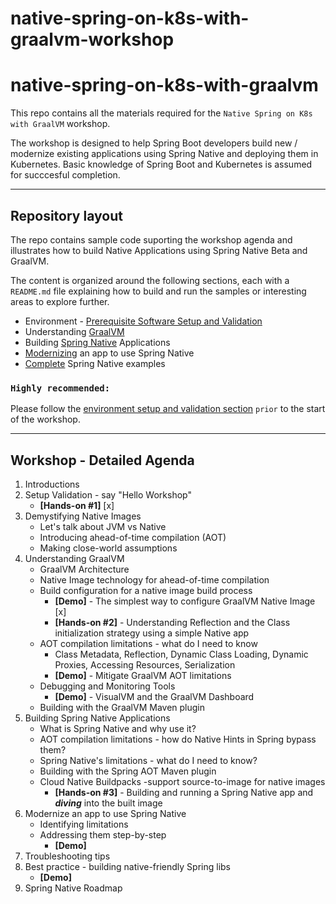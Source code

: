 # native-spring-on-k8s-with-graalvm-workshop

# native-spring-on-k8s-with-graalvm
This repo contains all the materials required for the `Native Spring on K8s with GraalVM` workshop.

The workshop is designed to help Spring Boot developers build new / modernize existing applications using Spring Native and deploying them in Kubernetes. Basic knowledge of Spring Boot and Kubernetes is assumed for succcesful completion.

---------
## Repository layout

The repo contains sample code suporting the workshop agenda and illustrates how to build Native Applications using Spring Native Beta and GraalVM.

The content is organized around the following sections, each with a `README.md` file explaining how to build and run the samples or interesting areas to explore further.
* Environment - [Prerequisite Software Setup and Validation](setup/README.md) 
* Understanding [GraalVM](graalvm/README.md)
* Building [Spring Native](spring-native/README.md) Applications
* [Modernizing](modernize/README.md) an app to use Spring Native
* [Complete](complete/README.md) Spring Native examples

### `Highly recommended:`
Please follow the [environment setup and validation section](setup/README.md) `prior` to the start of the workshop.

---------
## Workshop - Detailed Agenda

1. Introductions
2. Setup Validation - say "Hello Workshop"
    * **[Hands-on #1]** [x]
3. Demystifying Native Images
    * Let's talk about JVM vs Native
    * Introducing ahead-of-time compilation (AOT)
    * Making close-world assumptions
4. Understanding GraalVM
    * GraalVM Architecture
    * Native Image technology for ahead-of-time compilation
    * Build configuration for a native image build process
        * **[Demo]** - The simplest way to configure GraalVM Native Image [x]
        * **[Hands-on #2]** - Understanding Reflection and the Class initialization strategy using a simple Native app
    * AOT compilation limitations - what do I need to know 
        * Class Metadata, Reflection, Dynamic Class Loading, Dynamic Proxies, Accessing Resources, Serialization
        * **[Demo]** - Mitigate GraalVM AOT limitations
    * Debugging and Monitoring Tools
        * **[Demo]** - VisualVM and the GraalVM Dashboard
    * Building with the GraalVM Maven plugin
5. Building Spring Native Applications
    * What is Spring Native and why use it?
    * AOT compilation limitations - how do Native Hints in Spring bypass them?
    * Spring Native's limitations - what do I need to know?
    * Building with the Spring AOT Maven plugin 
    * Cloud Native Buildpacks -support source-to-image for native images 
        * **[Hands-on #3]** - Building and running a Spring Native app and **_diving_** into the built image
6. Modernize an app to use Spring Native
    * Identifying limitations 
    * Addressing them step-by-step
        * **[Demo]**
7. Troubleshooting tips 
8. Best practice - building native-friendly Spring libs
    * **[Demo]**
9. Spring Native Roadmap

